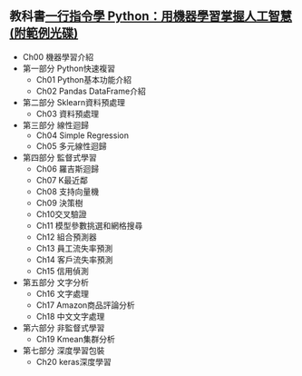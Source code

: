 ## 教科書[一行指令學 Python：用機器學習掌握人工智慧 (附範例光碟)](https://www.tenlong.com.tw/products/9789865034948?list_name=srh)
-  Ch00 機器學習介紹
- 第一部分 Python快速複習
  - Ch01 Python基本功能介紹
  - Ch02 Pandas DataFrame介紹
- 第二部分 Sklearn資料預處理
  - Ch03 資料預處理
- 第三部分 線性迴歸
  - Ch04 Simple Regression
  - Ch05 多元線性迴歸
- 第四部分 監督式學習
  - Ch06 羅吉斯迴歸
  - Ch07 K最近鄰
  - Ch08 支持向量機
  - Ch09 決策樹
  - Ch10交叉驗證
  - Ch11 模型參數挑選和網格搜尋
  - Ch12 組合預測器
  - Ch13 員工流失率預測
  - Ch14 客戶流失率預測
  - Ch15 信用偵測
- 第五部分 文字分析
  - Ch16 文字處理
  - Ch17 Amazon商品評論分析
  - Ch18 中文文字處理
- 第六部分 非監督式學習
  - Ch19 Kmean集群分析
- 第七部分 深度學習包裝
  - Ch20 keras深度學習
